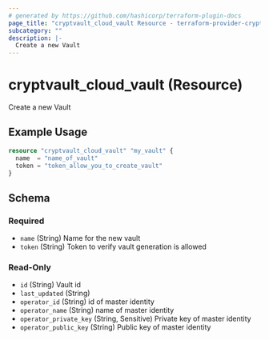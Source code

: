 ```yaml
---
# generated by https://github.com/hashicorp/terraform-plugin-docs
page_title: "cryptvault_cloud_vault Resource - terraform-provider-cryptvault"
subcategory: ""
description: |-
  Create a new Vault
---
```


# cryptvault_cloud_vault (Resource)

Create a new Vault

## Example Usage

```terraform
resource "cryptvault_cloud_vault" "my_vault" {
  name  = "name_of_vault"
  token = "token_allow_you_to_create_vault"
}
```

<!-- schema generated by tfplugindocs -->
## Schema

### Required

- `name` (String) Name for the new vault
- `token` (String) Token to verify vault generation is allowed

### Read-Only

- `id` (String) Vault id
- `last_updated` (String)
- `operator_id` (String) id of master identity
- `operator_name` (String) name of master identity
- `operator_private_key` (String, Sensitive) Private key of master identity
- `operator_public_key` (String) Public key of master identity
